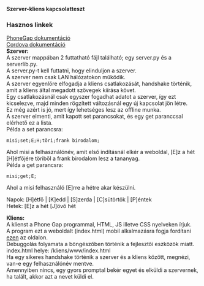 <!Doctype html>
<b>Szerver-kliens kapcsolatteszt</b><br>
<h3>Hasznos linkek</h3>
<a href = "http://docs.phonegap.com/">PhoneGap dokumentáció</a><br>
<a href="https://cordova.apache.org/docs/en/latest/">Cordova dokumentáció</a><br>
<b>Szerver:</b><br>
A szerver mappában 2 futtatható fájl található; egy server.py és a serverlib.py.<br>
A server.py-t kell futtatni, hogy elinduljon a szerver.<br>
A szerver nem csak LAN hálózatokon működik.<br>
A szerver egyenlőre elfogadja a kliens csatlakozását, handshake történik, amit a kliens által megadott szövegek kiírása követ.<br>
Egy csatlakozásnál csak egyszer fogadhat adatot a szerver, így ezt kicselezve, majd minden rögzített változásnál egy új kapcsolat jön létre.<br>
Ez még azért is jó, mert így lehetséges lesz az offline munka.<br>
A szerver elmenti, amit kapott set parancsokat, és egy get paranccsal elérhető ez a lista.<br>
Példa a set parancsra:

```
misi;set;E;H;töri;frank birodalom;
```

Ahol misi a felhasználónév, amit első indításnál elkér a weboldal,
[E]z a hét [H]étfőjére töriből a frank birodalom lesz a tananyag.<br>
Példa a get parancsra: 

```
misi;get;E;
```

Ahol a misi felhasználó [E]rre a hétre akar készülni.<br>

Napok: [H]étfő | [K]edd | [S]zerda | [C]sütörtök | [P]éntek<br>
Hetek: [E]z a hét [J]övő hét<br>

<b>Kliens:</b><br>
A klienst a Phone Gap programmal, HTML, JS illetve CSS nyelveken írjuk.<br>
A program ezt a weboldalt (index.html) mobil alkalmazásra fogja fordítani <a href = "https://build.phonegap.com">ezen</a> az oldalon.<br>
Debuggolás folyamata a böngészőben történik a fejlesztői eszközök miatt.<br>
index.html helye: /kliens/www/index.html<br>
Ha egy sikeres handshake történik a szerver és a kliens között, megnézi, van-e egy felhasználónév mentve.<br>
Amennyiben nincs, egy gyors promptal bekér egyet és elküldi a szervernek, ha talált, akkor azt a nevet küldi el. <br>

